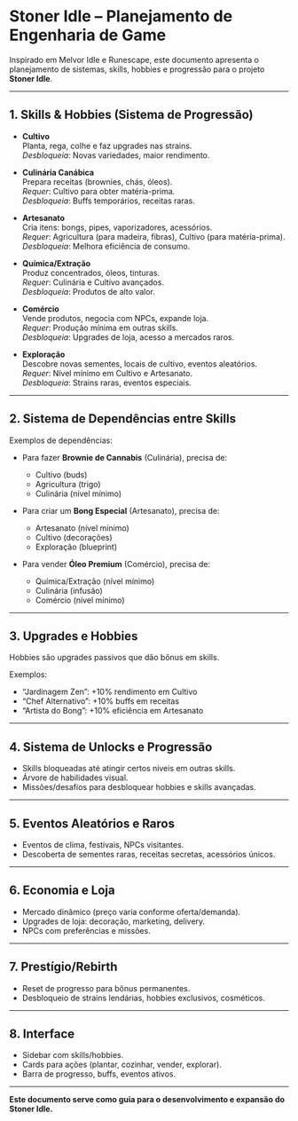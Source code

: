 # Stoner Idle – Planejamento de Engenharia de Game

Inspirado em Melvor Idle e Runescape, este documento apresenta o planejamento de sistemas, skills, hobbies e progressão para o projeto **Stoner Idle**.

---

## 1. Skills & Hobbies (Sistema de Progressão)

- **Cultivo**  
  Planta, rega, colhe e faz upgrades nas strains.  
  *Desbloqueia*: Novas variedades, maior rendimento.

- **Culinária Canábica**  
  Prepara receitas (brownies, chás, óleos).  
  *Requer*: Cultivo para obter matéria-prima.  
  *Desbloqueia*: Buffs temporários, receitas raras.

- **Artesanato**  
  Cria itens: bongs, pipes, vaporizadores, acessórios.  
  *Requer*: Agricultura (para madeira, fibras), Cultivo (para matéria-prima).  
  *Desbloqueia*: Melhora eficiência de consumo.

- **Química/Extração**  
  Produz concentrados, óleos, tinturas.  
  *Requer*: Culinária e Cultivo avançados.  
  *Desbloqueia*: Produtos de alto valor.

- **Comércio**  
  Vende produtos, negocia com NPCs, expande loja.  
  *Requer*: Produção mínima em outras skills.  
  *Desbloqueia*: Upgrades de loja, acesso a mercados raros.

- **Exploração**  
  Descobre novas sementes, locais de cultivo, eventos aleatórios.  
  *Requer*: Nível mínimo em Cultivo e Artesanato.  
  *Desbloqueia*: Strains raras, eventos especiais.

---

## 2. Sistema de Dependências entre Skills

Exemplos de dependências:

- Para fazer **Brownie de Cannabis** (Culinária), precisa de:
  - Cultivo (buds)
  - Agricultura (trigo)
  - Culinária (nível mínimo)

- Para criar um **Bong Especial** (Artesanato), precisa de:
  - Artesanato (nível mínimo)
  - Cultivo (decorações)
  - Exploração (blueprint)

- Para vender **Óleo Premium** (Comércio), precisa de:
  - Química/Extração (nível mínimo)
  - Culinária (infusão)
  - Comércio (nível mínimo)

---

## 3. Upgrades e Hobbies

Hobbies são upgrades passivos que dão bônus em skills.

Exemplos:
- “Jardinagem Zen”: +10% rendimento em Cultivo
- “Chef Alternativo”: +10% buffs em receitas
- “Artista do Bong”: +10% eficiência em Artesanato

---

## 4. Sistema de Unlocks e Progressão

- Skills bloqueadas até atingir certos níveis em outras skills.
- Árvore de habilidades visual.
- Missões/desafios para desbloquear hobbies e skills avançadas.

---

## 5. Eventos Aleatórios e Raros

- Eventos de clima, festivais, NPCs visitantes.
- Descoberta de sementes raras, receitas secretas, acessórios únicos.

---

## 6. Economia e Loja

- Mercado dinâmico (preço varia conforme oferta/demanda).
- Upgrades de loja: decoração, marketing, delivery.
- NPCs com preferências e missões.

---

## 7. Prestígio/Rebirth

- Reset de progresso para bônus permanentes.
- Desbloqueio de strains lendárias, hobbies exclusivos, cosméticos.

---

## 8. Interface

- Sidebar com skills/hobbies.
- Cards para ações (plantar, cozinhar, vender, explorar).
- Barra de progresso, buffs, eventos ativos.

---

**Este documento serve como guia para o desenvolvimento e expansão do Stoner Idle.**